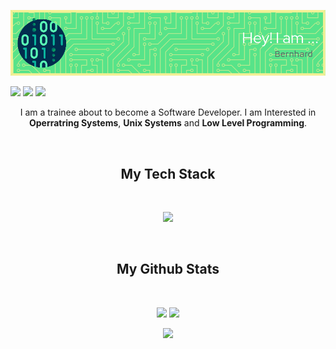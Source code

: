 <p align="center">
<img  src="/src/Bernhard-github-header-image.png"> 
</p>
  <img src="https://badges.pufler.dev/years/BwM17">
  <img src="https://badges.pufler.dev/repos/BwM17">
  <img src="https://badges.pufler.dev/visits/BwM17/BwM17"
</p>
</br>

<p align="center">I am a trainee about to become a Software Developer.
I am Interested in <b>Operratring Systems</b>, <b>Unix Systems</b> and <b>Low Level Programming</b>.
</p>
</br>

<h2 align="center"> My Tech Stack</h2>
</br>
<p align="center">
  <a href="https://skillicons.dev">
    <img src="https://skillicons.dev/icons?i=c,cpp,bash,linux,git,github,neovim" />
  </a>
</p>
</br>

<h2 align="center">My Github Stats</h2>
</br>

<p align = "center">
  <img  src = "https://github-readme-stats.vercel.app/api?username=BwM17&show_icons=true&line_height=27&theme=tokyonight">
  <img src = "https://github-readme-stats.vercel.app/api/top-langs/?username=BwM17&hide=&theme=tokyonight">
</p>

<p align = "center">
   <img  src="https://github-readme-streak-stats.herokuapp.com/?user=BwM17&show_icons=true&locale=en&layout=compact&theme=tokyonight&line_height=0" />
</p> 

